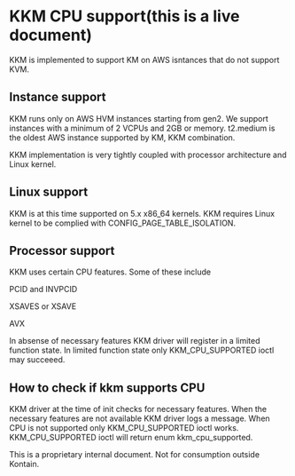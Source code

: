# KKM CPU support(this is a live document)

KKM is implemented to support KM on AWS isntances that do not support KVM.

## Instance support

KKM runs only on AWS HVM instances starting from gen2. We support instances with a minimum of 2 VCPUs and 2GB or memory. t2.medium is the oldest AWS instance supported by KM, KKM combination.

KKM implementation is very tightly coupled with processor architecture and Linux kernel.

## Linux support

KKM is at this time supported on 5.x x86_64 kernels. KKM requires Linux kernel to be complied with CONFIG_PAGE_TABLE_ISOLATION.

## Processor support

KKM uses certain CPU features. Some of these include

PCID and INVPCID

XSAVES or XSAVE

AVX

In absense of necessary features KKM driver will register in a limited function state. In limited function state only KKM_CPU_SUPPORTED ioctl may succeeed.

## How to check if kkm supports CPU

KKM driver at the time of init checks for necessary features.  When the necessary features are not available KKM driver logs a message. When CPU is not supported only KKM_CPU_SUPPORTED ioctl works. KKM_CPU_SUPPORTED ioctl will return enum kkm_cpu_supported.

This is a proprietary internal document. Not for consumption outside Kontain.
